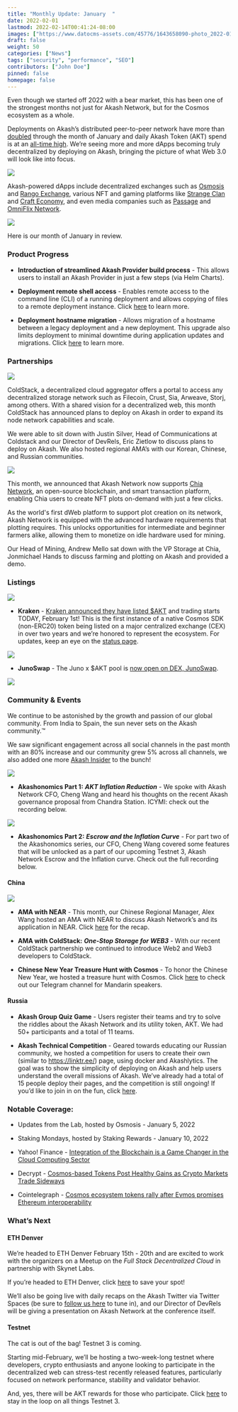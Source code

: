 ```yaml
---
title: "Monthly Update: January  "
date: 2022-02-01
lastmod: 2022-02-14T00:41:24-08:00
images: ["https://www.datocms-assets.com/45776/1643658090-photo_2022-01-31-11-41-21.jpeg"]
draft: false
weight: 50
categories: ["News"]
tags: ["security", "performance", "SEO"]
contributors: ["John Doe"]
pinned: false
homepage: false
---
```

Even though we started off 2022 with a bear market, this has been one of the strongest months not just for Akash Network, but for the Cosmos ecosystem as a whole. 

Deployments on Akash’s distributed peer-to-peer network have more than [doubled](https://stats.akash.network/) through the month of January and daily Akash Token (AKT) spend is at an [all-time high](https://www.akashlytics.com/graph/daily-akt-spent). We’re seeing more and more dApps becoming truly decentralized by deploying on Akash, bringing the picture of what Web 3.0 will look like into focus. 

![](https://www.datocms-assets.com/45776/1643658280-unnamed-1.png)

Akash-powered dApps include decentralized exchanges such as [Osmosis](https://osmosis.zone/) and [Rango Exchange](https://rango.exchange/), various NFT and gaming platforms like [Strange Clan](https://strangeclan.com/) and [Craft Economy](https://crafteconomy.io/), and even media companies such as [Passage](https://passage3d.com/) and [OmniFlix Network](https://omniflix.network/). 

![](https://www.datocms-assets.com/45776/1643658455-unnamed-2.png)

Here is our month of January in review. 

### **Product Progress** 

*   **Introduction of streamlined Akash Provider build process** \- This allows users to install an Akash Provider in just a few steps (via Helm Charts). 
    
*   **Deployment remote shell access** \- Enables remote access to the command line (CLI) of a running deployment and allows copying of files to a remote deployment instance. Click [here](https://docs.akash.network/release-notes/v0.14.0#deployment-shell-access) to learn more. 
    
*   **Deployment hostname migration** \- Allows migration of a hostname between a legacy deployment and a new deployment. This upgrade also limits deployment to minimal downtime during application updates and migrations. Click [here](https://docs.akash.network/release-notes/v0.14.0#hostname-migration) to learn more.
    

### **Partnerships** 

![](https://www.datocms-assets.com/45776/1643658544-unnamed-3.png)

ColdStack, a decentralized cloud aggregator offers a portal to access any decentralized storage network such as Filecoin, Crust, Sia, Arweave, Storj, among others. With a shared vision for a decentralized web, this month ColdStack has announced plans to deploy on Akash in order to expand its node network capabilities and scale.

We were able to sit down with Justin Silver, Head of Communications at Coldstack and our Director of DevRels, Eric Zietlow to discuss plans to deploy on Akash. We also hosted regional AMA’s with our Korean, Chinese, and Russian communities. 

![](https://www.datocms-assets.com/45776/1643658689-unnamed.jpg)

This month, we announced that Akash Network now supports [Chia Network](https://www.chia.net/), an open-source blockchain, and smart transaction platform, enabling Chia users to create NFT plots on-demand with just a few clicks. 

As the world's first dWeb platform to support plot creation on its network, Akash Network is equipped with the advanced hardware requirements that plotting requires. This unlocks opportunities for intermediate and beginner farmers alike, allowing them to monetize on idle hardware used for mining. 

Our Head of Mining, Andrew Mello sat down with the VP Storage at Chia, Jonmichael Hands to discuss farming and plotting on Akash and provided a demo. 

### **Listings**

![](https://www.datocms-assets.com/45776/1643658822-unnamed-1.jpg)

*   **Kraken** - [Kraken announced they have listed $AKT](https://blog.kraken.com/post/12707/akash-network-akt-trading-starts-february-1-deposit-now/) and trading starts TODAY, February 1st! This is the first instance of a native Cosmos SDK (non-ERC20) token being listed on a major centralized exchange (CEX) in over two years and we’re honored to represent the ecosystem. For updates, keep an eye on the [status page](https://status.kraken.com/). 
    

![](https://www.datocms-assets.com/45776/1643658912-unnamed-4.png)

*   **JunoSwap** - The Juno x $AKT pool is [now open on DEX, JunoSwap](https://junoswap.com/). 
    

![](https://www.datocms-assets.com/45776/1643658994-unnamed-5.png)

### **Community & Events** 

We continue to be astonished by the growth and passion of our global community. From India to Spain, the sun never sets on the Akash community.™️ 

We saw significant engagement across all social channels in the past month with an 80% increase and our community grew 5% across all channels, we also added one more [Akash Insider](https://akash.network/community#insiders) to the bunch!

![](https://www.datocms-assets.com/45776/1643659156-unnamed-2.jpg)

*   **Akashonomics Part 1:** _**AKT Inflation Reduction**_ - We spoke with Akash Network CFO, Cheng Wang and heard his thoughts on the recent Akash governance proposal from Chandra Station. ICYMI: check out the recording below. 
    

![](https://www.datocms-assets.com/45776/1643659284-unnamed-3.jpg)

*   **Akashonomics Part 2:** _**Escrow and the Inflation Curve**_ - For part two of the Akashonomics series, our CFO, Cheng Wang covered some features that will be unlocked as a part of our upcoming Testnet 3, Akash Network Escrow and the Inflation curve. Check out the full recording below. 
    

#### **China**

![](https://www.datocms-assets.com/45776/1643659395-unnamed-6.png)

*   **AMA with NEAR** \- This month, our Chinese Regional Manager, Alex Wang hosted an AMA with NEAR to discuss Akash Network’s and its application in NEAR. Click [here](https://www.bilibili.com/video/BV1iY411h7ZN?spm_id_from=333.1007.top_right_bar_window_history.content.click) for the recap. 
    
*   **AMA with ColdStack:** _**One-Stop Storage for WEB3**_ \- With our recent ColdStack partnership we continued to introduce Web2 and Web3 developers to ColdStack. 
    
*   **Chinese New Year Treasure Hunt with Cosmos** \- To honor the Chinese New Year, we hosted a treasure hunt with Cosmos. Click [here](https://t.me/akashchinatalk) to check out our Telegram channel for Mandarin speakers. 
    

#### **Russia**

*   **Akash Group Quiz Game** - Users register their teams and try to solve the riddles about the Akash Network and its utility token, AKT. We had 50+ participants and a total of 11 teams.
    
*   **Akash Technical Competition** - Geared towards educating our Russian community, we hosted a competition for users to create their own (similar to https://linktr.ee/) page, using docker and Akashlytics. The goal was to show the simplicity of deploying on Akash and help users understand the overall missions of Akash. We’ve already had a total of 15 people deploy their pages, and the competition is still ongoing! If you’d like to join in on the fun, click [here](https://t.me/akash_ru). 
    

### **Notable Coverage:** 

*   Updates from the Lab, hosted by Osmosis - January 5, 2022
    

*   Staking Mondays, hosted by Staking Rewards - January 10, 2022
    

*   Yahoo! Finance - [Integration of the Blockchain is a Game Changer in the Cloud Computing Sector](https://finance.yahoo.com/news/integration-blockchain-game-changer-cloud-082309786.html)
    
*   Decrypt - [Cosmos-based Tokens Post Healthy Gains as Crypto Markets Trade Sideways](https://decrypt.co/90806/cosmos-based-tokens-post-healthy-gains-crypto-markets-trade-sideways)
    
*   Cointelegraph - [Cosmos ecosystem tokens rally after Evmos promises Ethereum interoperability](https://cointelegraph.com/news/cosmos-ecosystem-tokens-rally-after-evmos-promises-ethereum-interoperability?utm_content=buffer817fa&utm_medium=social&utm_source=twitter.com&utm_campaign=buffer)
    

### **What’s Next** 

#### **ETH Denver** 

We’re headed to ETH Denver February 15th - 20th and are excited to work with the organizers on a Meetup on the _Full Stack Decentralized Cloud_ in partnership with Skynet Labs. 

If you’re headed to ETH Denver, click [here](https://ethdenver.sched.com/event/v5P2) to save your spot! 

We’ll also be going live with daily recaps on the Akash Twitter via Twitter Spaces (be sure to [follow us here](https://twitter.com/akashnet_) to tune in), and our Director of DevRels will be giving a presentation on Akash Network at the conference itself. 

#### **Testnet**

The cat is out of the bag! Testnet 3 is coming. 

Starting mid-February, we’ll be hosting a two-week-long testnet where developers, crypto enthusiasts and anyone looking to participate in the decentralized web can stress-test recently released features, particularly focused on network performance, stability and validator behavior.

And, yes, there will be AKT rewards for those who participate. Click [here](https://website-akash-network-git-emi-testnet-basement.vercel.app/testnet) to stay in the loop on all things Testnet 3.